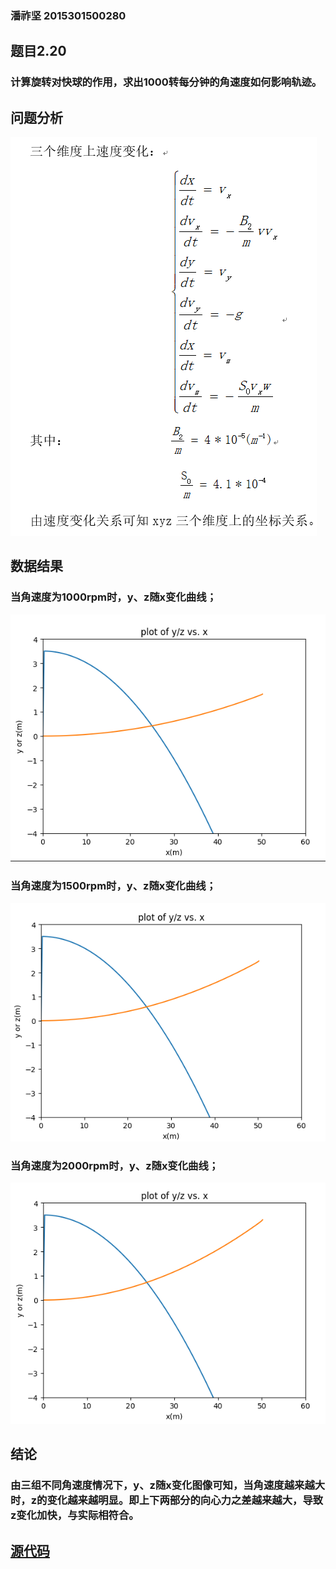 ### 潘祚坚 2015301500280

## 题目2.20
### 计算旋转对快球的作用，求出1000转每分钟的角速度如何影响轨迹。

## 问题分析
![picture](https://github.com/paaaaaan/Computational_physics_2015301500280/blob/5.0/picture4.png)

## 数据结果
### 当角速度为1000rpm时，y、z随x变化曲线；
![picture](https://github.com/paaaaaan/Computational_physics_2015301500280/blob/files/picture5.png)
### 当角速度为1500rpm时，y、z随x变化曲线；
![picture](https://github.com/paaaaaan/Computational_physics_2015301500280/blob/files/picture6.png)
### 当角速度为2000rpm时，y、z随x变化曲线；
![picture](https://github.com/paaaaaan/Computational_physics_2015301500280/blob/files/picture7.png)
## 结论
### 由三组不同角速度情况下，y、z随x变化图像可知，当角速度越来越大时，z的变化越来越明显。即上下两部分的向心力之差越来越大，导致z变化加快，与实际相符合。
 
## [源代码](https://github.com/paaaaaan/Computational_physics_2015301500280/blob/5.0/code)


